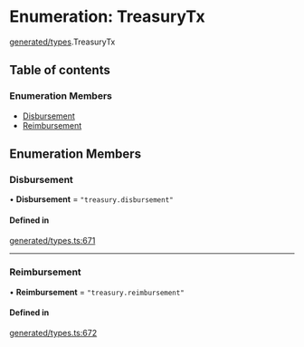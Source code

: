 # Enumeration: TreasuryTx

[generated/types](../wiki/generated.types).TreasuryTx

## Table of contents

### Enumeration Members

- [Disbursement](../wiki/generated.types.TreasuryTx#disbursement)
- [Reimbursement](../wiki/generated.types.TreasuryTx#reimbursement)

## Enumeration Members

### Disbursement

• **Disbursement** = ``"treasury.disbursement"``

#### Defined in

[generated/types.ts:671](https://github.com/PolymeshAssociation/polymesh-sdk/blob/91c2d2d8/src/generated/types.ts#L671)

___

### Reimbursement

• **Reimbursement** = ``"treasury.reimbursement"``

#### Defined in

[generated/types.ts:672](https://github.com/PolymeshAssociation/polymesh-sdk/blob/91c2d2d8/src/generated/types.ts#L672)

